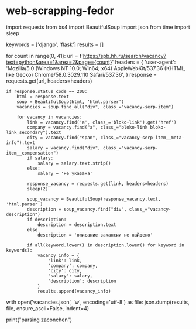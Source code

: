 # web-scrapping-fedor

import requests
from bs4 import BeautifulSoup
import json
from time import sleep

keywords = ['django', 'flask']
results = []

for count in range(0, 41):
    url = f'https://spb.hh.ru/search/vacancy?text=python&area=1&area=2&page={count}'
    headers = {
        'user-agent': 'Mozilla/5.0 (Windows NT 10.0; Win64; x64) AppleWebKit/537.36 (KHTML, like Gecko) Chrome/58.0.3029.110 Safari/537.36',
    }
    response = requests.get(url, headers=headers)

    if response.status_code == 200:
        html = response.text
        soup = BeautifulSoup(html, 'html.parser')
        vacancies = soup.find_all("div", class_="vacancy-serp-item")

        for vacancy in vacancies:
            link = vacancy.find('a', class_='bloko-link').get('href')
            company = vacancy.find("a", class_="bloko-link bloko-link_secondary").text
            city = vacancy.find("span", class_="vacancy-serp-item__meta-info").text
            salary = vacancy.find("div", class_="vacancy-serp-item__compensation")
            if salary:
                salary = salary.text.strip()
            else:
                salary = 'не указана'

            response_vacancy = requests.get(link, headers=headers)
            sleep(2)

            soup_vacancy = BeautifulSoup(response_vacancy.text, 'html.parser')
            description = soup_vacancy.find("div", class_="vacancy-description")
            if description:
                description = description.text
            else:
                description = 'описание вакансии не найдено'

            if all(keyword.lower() in description.lower() for keyword in keywords):
                vacancy_info = {
                    'link': link,
                    'company': company,
                    'city': city,
                    'salary': salary,
                    'description': description
                }
                results.append(vacancy_info)
                
with open('vacancies.json', 'w', encoding='utf-8') as file:
    json.dump(results, file, ensure_ascii=False, indent=4)

print("parsing zaconchen")
